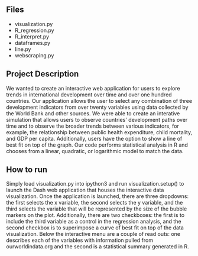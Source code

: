 ## Files
* visualization.py
* R_regression.py
* R_interpret.py
* dataframes.py
* line.py
* webscraping.py

## Project Description
We wanted to create an interactive web application for users to explore trends in international development over time and over one hundred countries. 
Our application allows the user to select any combination of three development indicators from over twenty variables using data collected by the World Bank and other sources.
We were able to create an interative simulation that allows users to observe countries' development paths over time and to observe the broader trends between various indicators, for example, the relationship between public health expenditure, child mortality, and GDP per capita.
Additionally, users have the option to show a line of best fit on top of the graph. Our code performs statistical analysis in R and chooses from a linear, quadratic, or logarithmic model to match the data. 
    
## How to run

Simply load visualization.py into ipython3 and run visualization.setup() to launch the Dash web application that houses the interactive data visualization.
Once the application is launched, there are three dropdowns: the first selects the x variable, the second selects the y variable, and the third selects the variable that will be represented by the size of the bubble markers on the plot. 
Additionally, there are two checkboxes: the first is to include the third variable as a control in the regression analysis, and the second checkbox is to superimpose a curve of best fit on top of the data visualization.
Below the interactive menu are a couple of read outs: one describes each of the variables with information pulled from ourworldindata.org and the second is a statistical summary generated in R. 